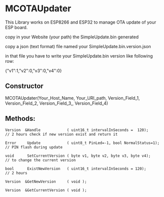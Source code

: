 # MCOTAUpdater
This Library works on ESP8266 and ESP32 to manage OTA update of your ESP board.

copy in your Website (your path) the SimpleUpdate.bin generated

copy a json (text format) file named your SimpleUpdate.bin.version.json

in that file you have to write your SimpleUpdate.bin version like following row:

{"v1":1,"v2":0,"v3":0,"v4":0}

## Constructor
  MCOTAUpdater(Your_Host_Name, Your_URI_path, Version_Field_1, Version_Field_2, Version_Field_3,, Version_Field_4)

## Methods:
  `Version  &Handle            ( uint16_t intervalInSeconds =  120);      // 2 hours check if new version exist and return it`
  
  `Error     Update            ( uint8_t PinLed=-1, bool NormalStatus=1); // PIN flash during update`
  
  `void      SetCurrentVersion ( byte v1, byte v2, byte v3, byte v4);     // to change the current version`
  
  `bool      ExistNewVersion   ( uint16_t intervalInSeconds = 120);       // 2 hours`
  
  `Version  &GetNewVersion     ( void );`
  
  `Version  &GetCurrentVersion ( void );`
  
